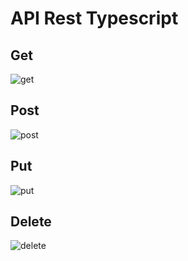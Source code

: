 # API Rest Typescript

## Get
![get](https://user-images.githubusercontent.com/46910469/57082624-b4886580-6cbc-11e9-9ff3-8c884157bc56.png)

## Post
![post](https://user-images.githubusercontent.com/46910469/57082652-c36f1800-6cbc-11e9-8808-70e40d55d4e6.png)

## Put
![put](https://user-images.githubusercontent.com/46910469/57082686-d8e44200-6cbc-11e9-8bcd-406401d7296b.png)

## Delete
![delete](https://user-images.githubusercontent.com/46910469/57082700-e0a3e680-6cbc-11e9-9a18-f316970f6ffb.png)
